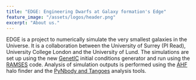 ```yaml
---
title: "EDGE: Engineering Dwarfs at Galaxy formation's Edge"
feature_image: "/assets/logos/header.png"
excerpt: "About us."
---
```


EDGE is a project to numerically simulate the very smallest galaxies in the Universe. It is a collaboration between the University of Surrey (PI Read), University College London and the University of Lund. The simulations are set up using the new <a href="https://github.com/pynbody/genetIC">GenetIC</a> initial conditions generator and run using the <a href="https://www.ics.uzh.ch/~teyssier/ramses/RAMSES.html">RAMSES</a> code. Analysis of simulation outputs is performed using the <a href="http://popia.ft.uam.es/AHF/Download.html">AHF</a> halo finder and the <a href="https://pynbody.github.io/">PyNbody and Tangoes</a> analysis tools.

